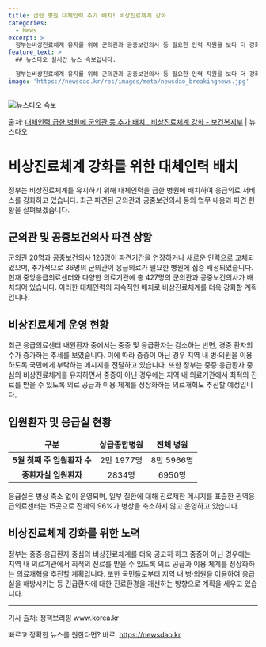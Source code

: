 ```yaml
---
title: 급한 병원 대체인력 추가 배치! 비상진료체계 강화
categories:
  - News
excerpt: >
  정부는비상진료체계 유지를 위해 군의관과 공중보건의사 등 필요한 인력 지원을 보다 더 강화하고 있다. 박민수 …
feature_text: >
  ## 뉴스다오 실시간 뉴스 속보입니다.

  정부는비상진료체계 유지를 위해 군의관과 공중보건의사 등 필요한 인력 지원을 보다 더 강화하고 있다. 박민수 …
image: 'https://newsdao.kr/res/images/meta/newsdao_breakingnews.jpg'
---
```


![뉴스다오 속보](https://newsdao.kr/res/images/meta/newsdao_breakingnews.jpg)

<p>출처: <a href="https://newsdao.kr/3742" rel="dofollow">대체인력 급한 병원에 군의관 등 추가 배치…비상진료체계 강화 - 보건복지부</a> | 뉴스다오</p>

<h1 data-ke-size="size26"><b>비상진료체계 강화를 위한 대체인력 배치</b></h1>

<p data-ke-size="size16">정부는 비상진료체계를 유지하기 위해 대체인력을 급한 병원에 배치하여 응급의료 서비스를 강화하고 있습니다. 최근 파견된 군의관과 공중보건의사 등의 업무 내용과 파견 현황을 살펴보겠습니다.</p>

<h2 data-ke-size="size24">군의관 및 공중보건의사 파견 상황</h2>

<p data-ke-size="size16">군의관 20명과 공중보건의사 126명이 파견기간을 연장하거나 새로운 인력으로 교체되었으며, 추가적으로 36명의 군의관이 응급의료가 필요한 병원에 집중 배정되었습니다. 현재 중앙응급의료센터와 다양한 의료기관에 총 427명의 군의관과 공중보건의사가 배치되어 있습니다. 이러한 대체인력의 지속적인 배치로 비상진료체계를 더욱 강화할 계획입니다.</p>

<h2 data-ke-size="size24">비상진료체계 운영 현황</h2>

<p data-ke-size="size16">최근 응급의료센터 내원환자 중에서는 중증 및 응급환자는 감소하는 반면, 경증 환자의 수가 증가하는 추세를 보였습니다. 이에 따라 중증이 아닌 경우 지역 내 병·의원을 이용하도록 국민에게 부탁하는 메시지를 전달하고 있습니다. 또한 정부는 중증·응급환자 중심의 비상진료체계를 유지하면서 중증이 아닌 경우에는 지역 내 의료기관에서 최적의 진료를 받을 수 있도록 의료 공급과 이용 체계를 정상화하는 의료개혁도 추진할 예정입니다.</p>

<h2 data-ke-size="size24">입원환자 및 응급실 현황</h2>

<table>
<thead>
<tr>
<td style="text-align: center; height: 17px;"><b>구분</b></td>
<td style="text-align: center; height: 17px;"><b>상급종합병원</b></td>
<td style="text-align: center; height: 17px;"><b>전체 병원</b></td>
</tr>
</thead>
<tbody>
<tr>
<td style="text-align: center; height: 17px;"><b>5월 첫째 주 입원환자 수</b></td>
<td style="text-align: center; height: 17px;">2만 1977명</td>
<td style="text-align: center; height: 17px;">8만 5966명</td>
</tr>
<tr>
<td style="text-align: center; height: 17px;"><b>중환자실 입원환자</b></td>
<td style="text-align: center; height: 17px;">2834명</td>
<td style="text-align: center; height: 17px;">6950명</td>
</tr>
</tbody>
</table>

<p data-ke-size="size16">응급실은 병상 축소 없이 운영되며, 일부 질환에 대해 진료제한 메시지를 표출한 권역응급의료센터는 15곳으로 전체의 96%가 병상을 축소하지 않고 운영하고 있습니다.</p>

<h2 data-ke-size="size24">비상진료체계 강화를 위한 노력</h2>

<p data-ke-size="size16">정부는 중증·응급환자 중심의 비상진료체계를 더욱 공고히 하고 중증이 아닌 경우에는 지역 내 의료기관에서 최적의 진료를 받을 수 있도록 의료 공급과 이용 체계를 정상화하는 의료개혁을 추진할 계획입니다. 또한 국민들로부터 지역 내 병·의원을 이용하여 응급실을 해방시키는 등 긴급환자에 대한 진료환경을 개선하는 방향으로 계획을 세우고 있습니다.</p>

<hr>
<p data-ke-size="size16">기사 출처: 정책브리핑 www.korea.kr</p> 

빠르고 정확한 뉴스를 원한다면? 바로, <a href="https://newsdao.kr" rel="dofollow">https://newsdao.kr</a>



